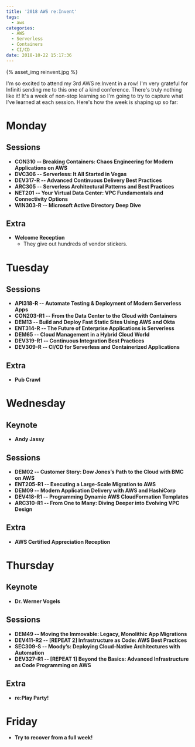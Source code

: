 ```yaml
---
title: '2018 AWS re:Invent'
tags:
  - aws
categories:
  - AWS
  - Serverless
  - Containers
  - CI/CD
date: 2018-10-22 15:17:36
---
```


{% asset_img reinvent.jpg %}

I'm so excited to attend my 3rd AWS re:Invent in a row! I'm very grateful for Infiniti sending me to this one of a kind conference. There's truly nothing like it! It's a week of non-stop learning so I'm going to try to capture what I've learned at each session. Here's how the week is shaping up so far:

# Monday

## Sessions
- **CON310  --  Breaking Containers: Chaos Engineering for Modern Applications on AWS**
- **DVC306  --  Serverless: It All Started in Vegas**
- **DEV317-R  --  Advanced Continuous Delivery Best Practices**
- **ARC305  --  Serverless Architectural Patterns and Best Practices**
- **NET201  --  Your Virtual Data Center: VPC Fundamentals and Connectivity Options**
- **WIN303-R  --  Microsoft Active Directory Deep Dive**
  
## Extra
- **Welcome Reception**
  - They give out hundreds of vendor stickers.


# Tuesday

## Sessions
- **API318-R  --  Automate Testing & Deployment of Modern Serverless Apps**
- **CON203-R1  --  From the Data Center to the Cloud with Containers**
- **DEM13  --  Build and Deploy Fast Static Sites Using AWS and Okta**
- **ENT314-R  --  The Future of Enterprise Applications is Serverless**
- **DEM65  --  Cloud Management in a Hybrid Cloud World**
- **DEV319-R1  --  Continuous Integration Best Practices**
- **DEV309-R  --  CI/CD for Serverless and Containerized Applications**

## Extra
- **Pub Crawl**

# Wednesday

## Keynote
- **Andy Jassy**

## Sessions
- **DEM02  --  Customer Story: Dow Jones’s Path to the Cloud with BMC on AWS**
- **ENT205-R1  --  Executing a Large-Scale Migration to AWS**
- **DEM09  --  Modern Application Delivery with AWS and HashiCorp**
- **DEV418-R1  --  Programming Dynamic AWS CloudFormation Templates**
- **ARC310-R1  --  From One to Many: Diving Deeper into Evolving VPC Design**

## Extra
- **AWS Certified Appreciation Reception**

# Thursday

## Keynote
- **Dr. Werner Vogels**

## Sessions
- **DEM49  --  Moving the Immovable: Legacy, Monolithic App Migrations**
- **DEV411-R2  --  [REPEAT 2] Infrastructure as Code: AWS Best Practices**
- **SEC309-S  --  Moody’s: Deploying Cloud-Native Architectures with Automation**
- **DEV327-R1  --  [REPEAT 1] Beyond the Basics: Advanced Infrastructure as Code Programming on AWS**

## Extra
- **re:Play Party!**

# Friday
- **Try to recover from a full week!**